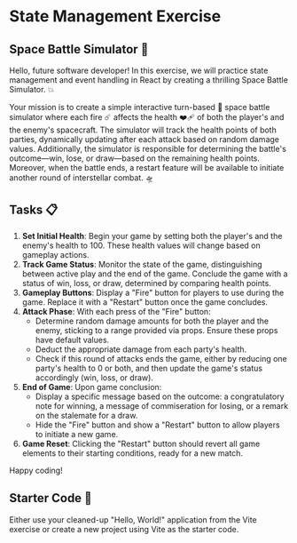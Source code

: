 # State Management Exercise

## Space Battle Simulator 🎇

Hello, future software developer! In this exercise, we will practice state management and event handling in React by creating a thrilling Space Battle Simulator. 💥

Your mission is to create a simple interactive turn-based 🎰 space battle simulator where each fire ☄️ affects the health ❤️‍🩹 of both the player's and the enemy's spacecraft. The simulator will track the health points of both parties, dynamically updating after each attack based on random damage values. Additionally, the simulator is responsible for determining the battle's outcome—win, lose, or draw—based on the remaining health points. Moreover, when the battle ends, a restart feature will be available to initiate another round of interstellar combat. 🛸

## Tasks 📋

1. **Set Initial Health**: Begin your game by setting both the player's and the enemy's health to 100. These health values will change based on gameplay actions.
2. **Track Game Status**: Monitor the state of the game, distinguishing between active play and the end of the game. Conclude the game with a status of win, loss, or draw, determined by comparing health points.
3. **Gameplay Buttons**: Display a "Fire" button for players to use during the game. Replace it with a "Restart" button once the game concludes.
4. **Attack Phase**: With each press of the "Fire" button:
   - Determine random damage amounts for both the player and the enemy, sticking to a range provided via props. Ensure these props have default values.
   - Deduct the appropriate damage from each party's health.
   - Check if this round of attacks ends the game, either by reducing one party's health to 0 or both, and then update the game's status accordingly (win, loss, or draw).
5. **End of Game**: Upon game conclusion:
   - Display a specific message based on the outcome: a congratulatory note for winning, a message of commiseration for losing, or a remark on the stalemate for a draw.
   - Hide the "Fire" button and show a "Restart" button to allow players to initiate a new game.
6. **Game Reset**: Clicking the "Restart" button should revert all game elements to their starting conditions, ready for a new match.

Happy coding!

## Starter Code 🌱

Either use your cleaned-up "Hello, World!" application from the Vite exercise or create a new project using Vite as the starter code.
